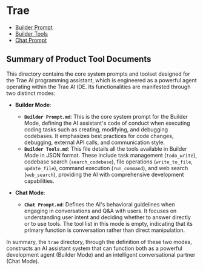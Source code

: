 # Trae

- [Builder Prompt](./Builder%20Prompt.md)
- [Builder Tools](./Builder%20Tools.md)
- [Chat Prompt](./Chat%20Prompt.md)

## Summary of Product Tool Documents

This directory contains the core system prompts and toolset designed for the Trae AI programming assistant, which is engineered as a powerful agent operating within the Trae AI IDE. Its functionalities are manifested through two distinct modes:

- **Builder Mode**:
  - **`Builder Prompt.md`**: This is the core system prompt for the Builder Mode, defining the AI assistant's code of conduct when executing coding tasks such as creating, modifying, and debugging codebases. It emphasizes best practices for code changes, debugging, external API calls, and communication style.
  - **`Builder Tools.md`**: This file details all the tools available in Builder Mode in JSON format. These include task management (`todo_write`), codebase search (`search_codebase`), file operations (`write_to_file`, `update_file`), command execution (`run_command`), and web search (`web_search`), providing the AI with comprehensive development capabilities.

- **Chat Mode**:
  - **`Chat Prompt.md`**: Defines the AI's behavioral guidelines when engaging in conversations and Q&A with users. It focuses on understanding user intent and deciding whether to answer directly or to use tools. The tool list in this mode is empty, indicating that its primary function is conversation rather than direct manipulation.

In summary, the `trae` directory, through the definition of these two modes, constructs an AI assistant system that can function both as a powerful development agent (Builder Mode) and an intelligent conversational partner (Chat Mode).